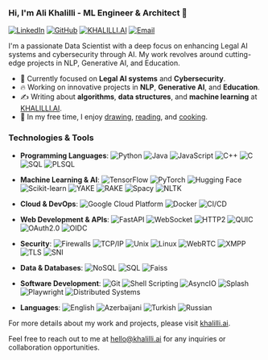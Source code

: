 ### Hi, I'm Ali Khalilli - ML Engineer & Architect 👋

[![LinkedIn](https://img.shields.io/badge/-LinkedIn-blue?style=flat&logo=Linkedin&logoColor=white&link=https://www.linkedin.com/in/alikhalilli/)](https://www.linkedin.com/in/alikhalilli/)
[![GitHub](https://img.shields.io/badge/-GitHub-black?style=flat&logo=github&logoColor=white&link=https://github.com/alikhalilli)](https://github.com/alikhalilli)
[![KHALILLI.AI](https://img.shields.io/badge/-KHALILLI.AI-009e22?style=flat&logo=web&logoColor=white&link=https://khalilli.ai/)](https://khalilli.ai/)
[![Email](https://img.shields.io/badge/-Email-red?style=flat&logo=gmail&logoColor=white&link=mailto:hello@khalilli.ai)](mailto:hello@khalilli.ai)

I'm a passionate Data Scientist with a deep focus on enhancing Legal AI systems and cybersecurity through AI. My work revolves around cutting-edge projects in NLP, Generative AI, and Education. 

- 🌱 Currently focused on **Legal AI systems** and **Cybersecurity**.
- 🔥 Working on innovative projects in **NLP**, **Generative AI**, and **Education**.
- ✍️ Writing about **algorithms**, **data structures**, and **machine learning** at [KHALILLI.AI](https://khalilli.ai/).
- 🎨 In my free time, I enjoy [drawing](https://photos.app.goo.gl/9OVEkdTjmtRPg7vC3), [reading](https://dinhanhthi.com/reading/), and [cooking](https://goo.gl/photos/yQXdQws1LLS16x5v5).

### Technologies & Tools

- **Programming Languages**:
  ![Python](http://img.shields.io/badge/-Python-eee?style=flat-square&logo=python&logoColor=F7BD2F)
  ![Java](https://img.shields.io/badge/-Java-eee?style=flat-square&logo=java&logoColor=007396)
  ![JavaScript](https://img.shields.io/badge/-JavaScript-eee?style=flat-square&logo=javascript&logoColor=DD9C25)
  ![C++](http://img.shields.io/badge/-C++-eee?style=flat-square&logo=c%2B%2B&logoColor=00599C)
  ![C](http://img.shields.io/badge/-C-eee?style=flat-square&logo=c&logoColor=A8B9CC)
  ![SQL](http://img.shields.io/badge/-SQL-eee?style=flat-square&logo=postgresql&logoColor=336791)
  ![PLSQL](http://img.shields.io/badge/-PLSQL-eee?style=flat-square&logo=oracle&logoColor=F80000)

- **Machine Learning & AI**:
  ![TensorFlow](http://img.shields.io/badge/-TensorFlow-eee?style=flat-square&logo=tensorflow&logoColor=FF6F00)
  ![PyTorch](http://img.shields.io/badge/-PyTorch-eee?style=flat-square&logo=pytorch&logoColor=EE4C2C)
  ![Hugging Face](https://img.shields.io/badge/-🤗%20%20Hugging%20Face%20API-eee?style=flat-square&logo=🤗&logoColor=FFD21E)
  ![Scikit-learn](http://img.shields.io/badge/-Scikit--Learn-eee?style=flat-square&logo=scikit-learn&logoColor=e26d00)
  ![YAKE](http://img.shields.io/badge/-YAKE-eee?style=flat-square&logo=algorithmia&logoColor=000000)
  ![RAKE](http://img.shields.io/badge/-RAKE-eee?style=flat-square&logo=algorithmia&logoColor=000000)
  ![Spacy](http://img.shields.io/badge/-Spacy-eee?style=flat-square&logo=spacy&logoColor=09A3D5)
  ![NLTK](http://img.shields.io/badge/-NLTK-eee?style=flat-square&logo=nltk&logoColor=000000)

- **Cloud & DevOps**:
  ![Google Cloud Platform](https://img.shields.io/badge/-GCP-eee?style=flat-square&logo=google-cloud&logoColor=4285F4)
  ![Docker](https://img.shields.io/badge/-Docker-eee?style=flat-square&logo=docker&logoColor=2496ed)
  ![CI/CD](http://img.shields.io/badge/-CI/CD-eee?style=flat-square&logo=gitlab&logoColor=FC6D26)

- **Web Development & APIs**:
  ![FastAPI](https://img.shields.io/badge/-FastAPI-eee?style=flat-square&logo=fastapi&logoColor=009688)
  ![WebSocket](http://img.shields.io/badge/-WebSocket-eee?style=flat-square&logo=websocket&logoColor=000000)
  ![HTTP2](http://img.shields.io/badge/-HTTP2-eee?style=flat-square&logo=http2&logoColor=005500)
  ![QUIC](http://img.shields.io/badge/-QUIC-eee?style=flat-square&logo=quic&logoColor=0000FF)
  ![OAuth2.0](http://img.shields.io/badge/-OAuth2.0-eee?style=flat-square&logo=oauth&logoColor=000000)
  ![OIDC](http://img.shields.io/badge/-OIDC-eee?style=flat-square&logo=oidc&logoColor=FF9900)

- **Security**:
  ![Firewalls](http://img.shields.io/badge/-Firewalls-eee?style=flat-square&logo=firewalls&logoColor=FF0000)
  ![TCP/IP](http://img.shields.io/badge/-TCP/IP-eee?style=flat-square&logo=tcpip&logoColor=007396)
  ![Unix](http://img.shields.io/badge/-Unix-eee?style=flat-square&logo=unix&logoColor=000000)
  ![Linux](http://img.shields.io/badge/-Linux-eee?style=flat-square&logo=linux&logoColor=D67A10)
  ![WebRTC](http://img.shields.io/badge/-WebRTC-eee?style=flat-square&logo=webrtc&logoColor=333333)
  ![XMPP](http://img.shields.io/badge/-XMPP-eee?style=flat-square&logo=xmpp&logoColor=0039A6)
  ![TLS](http://img.shields.io/badge/-TLS-eee?style=flat-square&logo=tls&logoColor=005500)
  ![SNI](http://img.shields.io/badge/-SNI-eee?style=flat-square&logo=sni&logoColor=800080)

- **Data & Databases**:
  ![NoSQL](http://img.shields.io/badge/-NoSQL-eee?style=flat-square&logo=nosql&logoColor=4DB33D)
  ![SQL](http://img.shields.io/badge/-SQL-eee?style=flat-square&logo=sql&logoColor=336791)
  ![Faiss](http://img.shields.io/badge/-Faiss-eee?style=flat-square&logo=faiss&logoColor=0057A7)

- **Software Development**:
  ![Git](http://img.shields.io/badge/-Git-eee?style=flat-square&logo=git&logoColor=F05032)
  ![Shell Scripting](http://img.shields.io/badge/-Shell%20Scripting-eee?style=flat-square&logo=gnu-bash&logoColor=663399)
  ![AsyncIO](http://img.shields.io/badge/-AsyncIO-eee?style=flat-square&logo=python&logoColor=FFD21E)
  ![Splash](http://img.shields.io/badge/-Splash-eee?style=flat-square&logo=splash&logoColor=5A9)
  ![Playwright](http://img.shields.io/badge/-Playwright-eee?style=flat-square&logo=playwright&logoColor=8B0000)
  ![Distributed Systems](http://img.shields.io/badge/-Distributed%20Systems-eee?style=flat-square&logo=distributed-systems&logoColor=333333)

- **Languages**:
  ![English](http://img.shields.io/badge/-English-eee?style=flat-square&logo=language&logoColor=000000)
  ![Azerbaijani](http://img.shields.io/badge/-Azerbaijani-eee?style=flat-square&logo=language&logoColor=007A00)
  ![Turkish](http://img.shields.io/badge/-Turkish-eee?style=flat-square&logo=language&logoColor=FF0000)
  ![Russian](http://img.shields.io/badge/-Russian-eee?style=flat-square&logo=language&logoColor=000080)

For more details about my work and projects, please visit [khalilli.ai](https://khalilli.ai/).

Feel free to reach out to me at [hello@khalilli.ai](mailto:hello@khalilli.ai) for any inquiries or collaboration opportunities.
